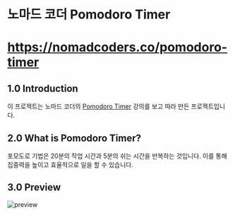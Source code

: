 # 노마드 코더 Pomodoro Timer
# https://nomadcoders.co/pomodoro-timer

## 1.0 Introduction

이 프로젝트는 노마드 코더의 [Pomodoro Timer](https://nomadcoders.co/pomodoro-timer) 강의를 보고 따라 만든 프로젝트입니다.

## 2.0 What is Pomodoro Timer?

포모도로 기법은 20분의 작업 시간과 5분의 쉬는 시간을 반복하는 것입니다. 이를 통해 집중력을 높이고 효율적으로 일을 할 수 있습니다.

## 3.0 Preview

![preview](https://img1.daumcdn.net/thumb/R750x0/?scode=mtistory2&fname=https%3A%2F%2Fblog.kakaocdn.net%2Fdn%2F9QNMR%2FbtrSE7L0Umd%2FKZMVtUwsQF4bwGQ6p24vIK%2Fimg.png)




